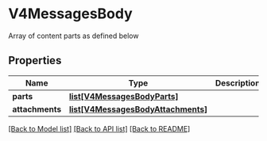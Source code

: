 # V4MessagesBody

Array of content parts as defined below
## Properties
Name | Type | Description | Notes
------------ | ------------- | ------------- | -------------
**parts** | [**list[V4MessagesBodyParts]**](V4MessagesBodyParts.md) |  | [optional] 
**attachments** | [**list[V4MessagesBodyAttachments]**](V4MessagesBodyAttachments.md) |  | [optional] 

[[Back to Model list]](../README.md#documentation-for-models) [[Back to API list]](../README.md#documentation-for-api-endpoints) [[Back to README]](../README.md)


